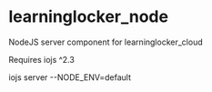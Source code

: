 # learninglocker_node
NodeJS server component for learninglocker_cloud

Requires iojs ^2.3

iojs server --NODE_ENV=default
